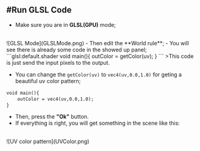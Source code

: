 #Run GLSL Code
---
- Make sure you are in **GLSL(GPU)** mode; 
<br>
![GLSL Mode](GLSLMode.png)
- Then edit the **World rule**; 
- You will see there is already some code in the showed up panel; 
```glsl:default.shader
void main(){
	outColor = getColor(uv);
}
```
>This code is just send the input pixels to the output. 

- You can change the ``` getColor(uv) ``` to ```vec4(uv,0.0,1.0)``` for geting a beautiful uv color pattern; 
```glsl:uvcolor.shader
void main(){
	outColor = vec4(uv,0.0,1.0);
}
```
- Then, press the **"Ok"** button. 
- If everything is right, you will get something in the scene like this:
<br>
![UV color pattern](UVColor.png)